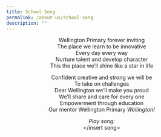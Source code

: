 ```yaml
---
title: School Song
permalink: /about-us/school-song
description: ""
---
```

<center> Wellington Primary forever inviting <br>
The place we learn to be innovative <br>
Every day every way <br>
Nurture talent and develop character <br>
This the place we’ll shine like a star in life

	
Confident creative and strong we will be <br>
To take on challenges <br>
Dear Wellington we’ll make you proud <br>
We’ll share and care for every one <br>
Empowerment through education <br>
Our mentor Wellington Primary _Wellington!_

_Play song:_ <br>
</insert song>